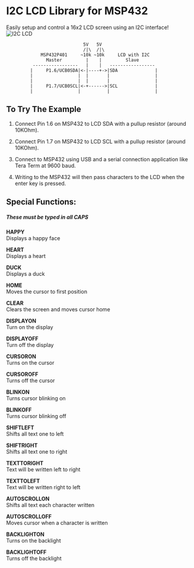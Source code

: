 # I2C LCD Library for MSP432

Easily setup and control a 16x2 LCD screen using an I2C interface!
![I2C LCD](https://github.com/hunterhedges/I2cLcd/pics/photo_2.jpg?raw=true)

                                 5V   5V
                                 /|\  /|\
                 MSP432P401     ~10k ~10k     LCD with I2C
                   Master         |    |         Slave
              -----------------   |    |   -----------------
             |     P1.6/UCB0SDA|<-|----+->|SDA              |
             |                 |  |       |                 |
             |                 |  |       |                 |
             |     P1.7/UCB0SCL|<-+------>|SCL              |
             |                 |          |                 |

## To Try The Example
1. Connect Pin 1.6 on MSP432 to LCD SDA with a pullup resistor (around 10KOhm).
2. Connect Pin 1.7 on MSP432 to LCD SCL with a pullup resistor (around 10KOhm).

3. Connect to MSP432 using USB and a serial connection application like Tera Term at 9600 baud.

4. Writing to the MSP432 will then pass characters to the LCD when the enter key is pressed. 

## Special Functions:
##### *These must be typed in all CAPS*

**HAPPY**<br>
Displays a happy face

**HEART**<br>
Displays a heart

**DUCK**<br> 
Displays a duck

**HOME**<br>
Moves the cursor to first position

**CLEAR**<br>
Clears the screen and moves cursor home

**DISPLAYON**<br>
Turn on the display

**DISPLAYOFF**<br>
Turn off the display

**CURSORON**<br>
Turns on the cursor

**CURSOROFF**<br>
Turns off the cursor

**BLINKON**<br>
Turns cursor blinking on

**BLINKOFF**<br>
Turns cursor blinking off

**SHIFTLEFT**<br>
Shifts all text one to left

**SHIFTRIGHT**<br>
Shifts all text one to right

**TEXTTORIGHT**<br>
Text will be written left to right

**TEXTTOLEFT**<br>
Text will be written right to left

**AUTOSCROLLON**<br> 
Shifts all text each character written

**AUTOSCROLLOFF**<br>
Moves cursor when a character is written

**BACKLIGHTON**<br>
Turns on the backlight

**BACKLIGHTOFF**<br>
Turns off the backlight



